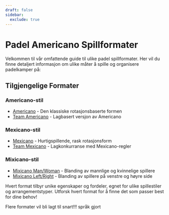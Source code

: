 ```yaml
---
draft: false
sidebar:
  exclude: true
---
```


# Padel Americano Spillformater

Velkommen til vår omfattende guide til ulike padel spillformater. Her vil du finne detaljert informasjon om ulike måter å spille og organisere padelkamper på:

## Tilgjengelige Formater

### Americano-stil
- [Americano](/no/americano) - Den klassiske rotasjonsbaserte formen
- [Team Americano](/no/team-americano) - Lagbasert versjon av Americano

### Mexicano-stil
- [Mexicano](/no/mexicano) - Hurtigspillende, rask rotasjonsform
- [Team Mexicano](/no/team-mexicano) - Lagkonkurranse med Mexicano-regler

### Mixicano-stil
- [Mixicano Man/Woman](/no/mixicano) - Blanding av mannlige og kvinnelige spillere
- [Mixicano Left/Right](/no/mixicano) - Blanding av spillere på venstre og høyre side

Hvert format tilbyr unike egenskaper og fordeler, egnet for ulike spillestiler og arrangementstyper. Utforsk hvert format for å finne det som passer best for dine behov!

Flere formater vil bli lagt til snart!!! språk gjort
